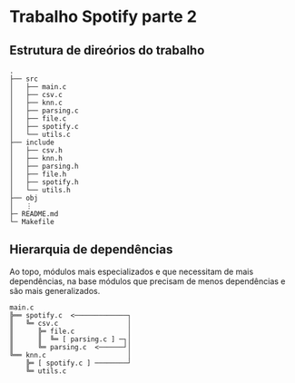 # Trabalho Spotify parte 2

## Estrutura de direórios do trabalho
```
.
├── src
│   ├── main.c
│   ├── csv.c  
│   ├── knn.c
│   ├── parsing.c
│   ├── file.c
│   ├── spotify.c
│   └── utils.c
├── include
│   ├── csv.h  
│   ├── knn.h
│   ├── parsing.h
│   ├── file.h
│   ├── spotify.h
│   └── utils.h
├── obj
│   ⋮
├─ README.md
└─ Makefile
```

## Hierarquia de dependências
Ao topo, módulos mais especializados e que necessitam de mais dependências, na
base módulos que precisam de menos dependências e são mais generalizados.
```
main.c
╠══ spotify.c  <─────────────┐
║   ╚═ csv.c                 │
║      ╠═ file.c             │
║      ║  ╚═ [ parsing.c ] ─┐│
║      ╚═ parsing.c  <──────┘│
╚══ knn.c                    │
    ╠═ [ spotify.c ] ────────┘
    ╚═ utils.c
```
